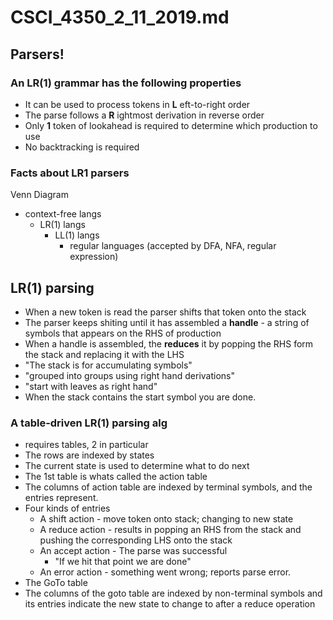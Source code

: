 # CSCI_4350_2_11_2019.md

## Parsers!

### An __LR(1) grammar__ has the following properties

* It can be used to process tokens in __L__ eft-to-right order
* The parse follows a __R__ ightmost derivation in reverse order
* Only __1__ token of lookahead is required to determine which production to use
* No backtracking is required

### Facts about LR1 parsers

Venn Diagram

* context-free langs
  * LR(1) langs
    * LL(1) langs
      * regular languages (accepted by DFA, NFA, regular expression)

## LR(1) parsing

* When a new token is read the parser shifts that token onto the stack
* The parser keeps shiting until it has assembled a __handle__ - a string of symbols that appears on the RHS of production
* When a handle is assembled, the __reduces__ it by popping the RHS form the stack and replacing it with the LHS
* "The stack is for accumulating symbols"
* "grouped into groups using right hand derivations"
* "start with leaves as right hand"
* When the stack contains the start symbol you are done.

### A table-driven LR(1) parsing alg

* requires tables, 2 in particular
* The rows are indexed by states
* The current state is used to determine what to do next
* The 1st table is whats called the action table
* The columns of action table are indexed by terminal symbols, and the entries represent.
* Four kinds of entries
  * A shift action - move token onto stack; changing to new state
  * A reduce action - results in popping an RHS from the stack and pushing the corresponding LHS onto the stack
  * An accept action - The parse was successful
    * "If we hit that point we are done"
  * An error action - something went wrong; reports parse error.
* The GoTo table
* The columns of the goto table are indexed by non-terminal symbols and its entries indicate the new state to change to after a reduce operation
